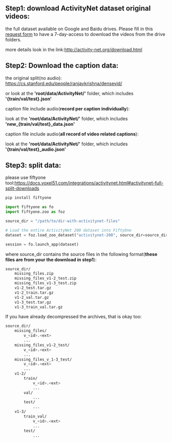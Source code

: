 ## Step1: download ActivityNet dataset original videos:

the full dataset available on Google and Baidu drives. Please fill in this [request form](https://docs.google.com/forms/d/e/1FAIpQLSeKaFq9ZfcmZ7W0B0PbEhfbTHY41GeEgwsa7WobJgGUhn4DTQ/viewform) to have a 7-day-access to download the videos from the drive folders. 

more details look in the link:http://activity-net.org/download.html

## Step2: Download the caption data:

the original split(no audio):   https://cs.stanford.edu/people/ranjaykrishna/densevid/
    
or look at the **'root/data/ActivityNet/'** folder, which includes **'{train/val/test}.json'**

caption file include audio(**record per caption individually**): 

look at the **'root/data/ActivityNet/'** folder, which includes **'new_{train/val/test}_data.json'**

caption file include audio(**all record of video related captions**):
    
look at the **'root/data/ActivityNet/'** folder, which includes **'{train/val/test}_audio.json'**

## Step3: split data:

please use fiftyone tool:https://docs.voxel51.com/integrations/activitynet.html#activitynet-full-split-downloads

```bash
pip install fiftyone
```


```python
import fiftyone as fo
import fiftyone.zoo as foz

source_dir = "/path/to/dir-with-activitynet-files"

# Load the entire ActivityNet 200 dataset into FiftyOne
dataset = foz.load_zoo_dataset("activitynet-200", source_dir=source_dir)

session = fo.launch_app(dataset)
```

where source_dir contains the source files in the following format(**these files are from your the download in step1**):

```bash
source_dir/
    missing_files.zip
    missing_files_v1-2_test.zip
    missing_files_v1-3_test.zip
    v1-2_test.tar.gz
    v1-2_train.tar.gz
    v1-2_val.tar.gz
    v1-3_test.tar.gz
    v1-3_train_val.tar.gz
```
If you have already decompressed the archives, that is okay too:

```bash
source_dir/
    missing_files/
        v_<id>.<ext>
        ...
    missing_files_v1-2_test/
        v_<id>.<ext>
        ...
    missing_files_v_1-3_test/
        v_<id>.<ext>
        ...
    v1-2/
        train/
            v_<id>.<ext>
            ...
        val/
            ...
        test/
            ...
    v1-3/
        train_val/
            v_<id>.<ext>
            ...
        test/
            ...
```



